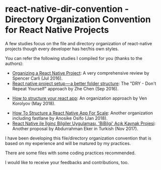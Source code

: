 # react-native-dir-convention - Directory Organization Convention for React Native Projects
A few studies focus on the file and directory organization of react-native projects though every developer has her/his own styles.

You can refer the following studies I compiled for you (thanks to the authors):
- [Organizing a React Native Project](https://medium.com/the-react-native-log/organizing-a-react-native-project-9514dfadaa0): A very comprehensive review by Spencer Carli (Jul 2016).
- [React native project setup — a better folder structure](https://medium.com/@chenzhe142/manage-react-native-project-folder-structure-and-simplify-the-code-c98da77ef792): The "DRY - Don't Repeat Yourself" approach by Zhe Chen (Sep 2016).
* [How to structure your react app](https://hackernoon.com/how-to-structure-your-react-app-98c48e102aad): An organization approach by Ven Korolyov (May 2018).
- [How To Structure a React Native App For Scale](https://medium.com/the-andela-way/how-to-structure-a-react-native-app-for-scale-a29194cd33fc): Another organization including fastlane by Anosike Osifo (Jan 2018).
- [React Native ile İlginç Bilgiler Uygulaması, 'BiBilgi' Açık Kaynak Projesi](http://www.avarekodcu.com/konu/25/react-native-ile-ilginc-bilgiler-uygulamasi-bibilgi-acik-kaynak-projesi): Another proposal by Abdurrahman Eker in Turkish (Nov 2017).

I have been developing this file/directory organization convention that is based on my experience and will be matured by my practices.

There are some files with some coding practices recommended.

I would like to receive your feedbacks and contributions, too.
